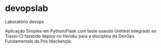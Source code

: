 # devopslab
Laboratório devops

Aplicação Simples em Python/Flask com teste usando Unittest integrado ao Travis-CI fazendo deploy no Heroku para a disciplina de DevOps Fundamentals da Pós Mackenzie.
